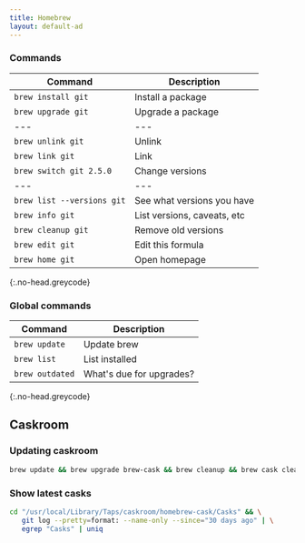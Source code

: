 ```yaml
---
title: Homebrew
layout: default-ad
---
```


### Commands

| Command                    | Description                 |
| ---                        | ---                         |
| `brew install git`         | Install a package           |
| `brew upgrade git`         | Upgrade a package           |
| ---                        | ---                         |
| `brew unlink git`          | Unlink                      |
| `brew link git`            | Link                        |
| `brew switch git 2.5.0`    | Change versions             |
| ---                        | ---                         |
| `brew list --versions git` | See what versions you have  |
| `brew info git`            | List versions, caveats, etc |
| `brew cleanup git`         | Remove old versions         |
| `brew edit git`            | Edit this formula           |
| `brew home git`            | Open homepage               |
{:.no-head.greycode}

### Global commands

| Command         | Description              |
| ---             | ---                      |
| `brew update`   | Update brew              |
| `brew list`     | List installed           |
| `brew outdated` | What's due for upgrades? |
{:.no-head.greycode}

## Caskroom

### Updating caskroom

```sh
brew update && brew upgrade brew-cask && brew cleanup && brew cask cleanup
```

### Show latest casks
  
```sh
cd "/usr/local/Library/Taps/caskroom/homebrew-cask/Casks" && \
   git log --pretty=format: --name-only --since="30 days ago" | \
   egrep "Casks" | uniq
```

